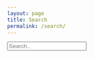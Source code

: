 ```yaml
---
layout: page
title: Search
permalink: /search/
---
```


<!-- HTML elements for search -->
<div id="search-container">
    <input type="text" id="search-input" placeholder="Search..">
    <ul id="results-container"></ul>
</div>

<!-- or without installing anything -->
<script src="https://unpkg.com/simple-jekyll-search@latest/dest/simple-jekyll-search.min.js"></script>

<!-- Configuration -->
<script>
SimpleJekyllSearch({
  searchInput: document.getElementById('search-input'),
  resultsContainer: document.getElementById('results-container'),
  json: '/search.json'
})
</script>